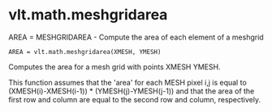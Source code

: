 # vlt.math.meshgridarea

  AREA = MESHGRIDAREA - Compute the area of each element of a meshgrid
 
    AREA = vlt.math.meshgridarea(XMESH, YMESH)
 
  Computes the area for a mesh grid with points XMESH YMESH.
 
  This function assumes that the 'area' for each MESH pixel i,j
  is equal to (XMESH(i)-XMESH(i-1)) * (YMESH(j)-YMESH(j-1)) and
  that the area of the first row and column are equal to the second
  row and column, respectively.
